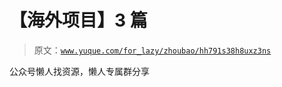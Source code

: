 # 【海外项目】3 篇

> 原文：[`www.yuque.com/for_lazy/zhoubao/hh791s38h8uxz3ns`](https://www.yuque.com/for_lazy/zhoubao/hh791s38h8uxz3ns)

公众号懒人找资源，懒人专属群分享